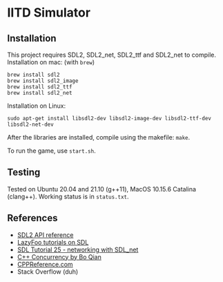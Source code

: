 # IITD Simulator

## Installation

This project requires SDL2, SDL2\_net, SDL2\_ttf and SDL2\_net to compile. 
Installation on mac: (with `brew`)
```
brew install sdl2
brew install sdl2_image
brew install sdl2_ttf
brew install sdl2_net
```
Installation on Linux:
```
sudo apt-get install libsdl2-dev libsdl2-image-dev libsdl2-ttf-dev libsdl2-net-dev
```

After the libraries are installed, compile using the makefile: `make`. 

To run the game, use `start.sh`.

## Testing 

Tested on Ubuntu 20.04 and 21.10 (g++11), MacOS 10.15.6 Catalina (clang++). Working status
is in `status.txt`. 

## References

* [SDL2 API reference](https://wiki.libsdl.org/CategoryAPI)
* [LazyFoo tutorials on SDL](http://lazyfoo.net/SDL_tutorials/index.php)
* [SDL Tutorial 25 - networking with SDL\_net](https://www.youtube.com/watch?v=LNSqqxIKX_k&ab_channel=thecplusplusguy)
* [C++ Concurrency by Bo Qian](https://www.youtube.com/watch?v=LL8wkskDlbs&list=PL5jc9xFGsL8E12so1wlMS0r0hTQoJL74M&ab_channel=BoQian)
* [CPPReference.com](https://en.cppreference.com)
* Stack Overflow (duh)



